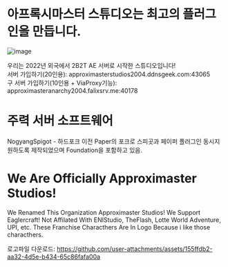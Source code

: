 # 아프록시마스터 스튜디오는 최고의 플러그인을 만듭니다.

![image](https://github.com/user-attachments/assets/ac12bcbe-9d59-423f-9207-c8271a633470)

우리는 2022년 외국에서 2B2T AE 서버로 시작한 스튜디오입니다!\
서버 가입하기(20인용): approximasterstudios2004.ddnsgeek.com:43065\
구 서버 가입하기(10인용 + ViaProxy기능): approximasteranarchy2004.falixsrv.me:40178

# 주력 서버 소프트웨어
NogyangSpigot - 하드포크 이전 Paper의 포크로 스피곳과 페이퍼 플러그인 동시지원하도록 제작되었으며 Foundation을 포함하고 있음.

# We Are Officially Approximaster Studios!
We Renamed This Organization Approximaster Studios! We Support Eaglercraft!
Not Affilated With ENIStudio, TheFlash, Lotte World Adventure, UPI, etc. These Franchise Characthers Are In Logo Because i like those characthers.

로고파일 다운로드: https://github.com/user-attachments/assets/155ffdb2-aa32-4d5e-b434-65c86fafa00a
